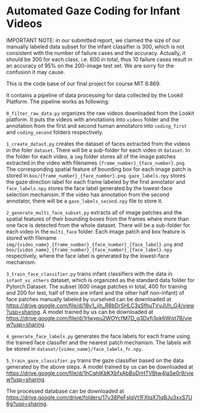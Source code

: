 # Automated Gaze Coding for Infant Videos
IMPORTANT NOTE: in our submitted report, we claimed the size of our manually labeled data subset for the infant classifier is 300, which is not consistent with the number of failure cases and the accuracy. Actually, it should be 300 for each class, i.e. 600 in total, thus 10 failure cases result in an accuracy of 95% on the 200-image test set. We are sorry for the confusion it may cause.

This is the code base of our final project for course MIT 6.869.

It contains a pipeline of data processing for data collected by the Lookit Platform. The pipeline works as following:

`0_filter_raw_data.py` organizes the raw videos downloaded from the Lookit platform. It puts the videos with annotations into `videos` folder and the annotation from the first and second human annotators into `coding_first` and `coding_second` folders respectively.

`1_create_datast.py` creates the dataset of faces extracted from the videos in the foler `dataset`. There will be a sub-folder for each video in `dataset`. In the folder for each video, a `img` folder stores all of the image patches extracted in the video with filenames `{frame_number}_{face_number}.png`. The corresponding spatial feature of bounding box for each image patch is stored in `box/{frame_number}_{face_number}.png`. `gaze_labels.npy` stores the gaze direction label for each frame labeled by the first annotator and `face_labels.npy` stores the face label generated by the lowest-face selection mechanism. If the video has annotation from the second annotator, there will be a `gaze_labels_second.npy` file to store it. 

`2_generate_multi_face_subset.py` extracts all of image patches and the spatial features of their bounding boxes from the frames where more than one face is detected from the whole dataset. There will be a sub-folder for each video in the `multi_face` folder. Each image patch and box feature is stored with filename `img/{video_name}_{frame_number}_{face_number}_{face_label}.png` and `box/{video_name}_{frame_number}_{face_number}_{face_label}.npy` respectively, where the face label is generated by the lowest-face mechanism. 

`3_train_face_classifier.py` trains infant classifiers with the data in `infant_vs_others` dataset, which is organized as the standard data folder for Pytorch Dataset. The subset (600 image patches in total, 400 for training and 200 for test, half of them are infant and the other half non-infant) of face patches manually labeled by ourselved can be downloaded at https://drive.google.com/file/d/18v1_jih_R8bDrSHLC3sSfhuTVvJUh_G4/view?usp=sharing. A model trained by us can be downloaded at https://drive.google.com/file/d/1rlwypu2WOYcfM7D_g3Dxfj3ok6Wist7B/view?usp=sharing.

`4_generate_face_labels.py` generates the face labels for each frame using the trained face classifer and the nearest patch mechanism. The labels will be stored in `dataset/{video_name}/face_labels_fc.npy`.

`5_train_gaze_classifier.py` trains the gaze classifier based on the data generated by the above steps. A model trained by us can be downloaded at https://drive.google.com/file/d/1hCqhIKbKXbfxAbBoDrHTVBtw4IaSe0r9/view?usp=sharing.

The processed database can be downloaded at https://drive.google.com/drive/folders/17v38PeFslqVt1FXIqX7IqBJu3xxS7U6g?usp=sharing.
